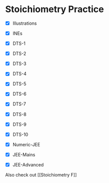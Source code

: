 # Stoichiometry Practice
- [x] Illustrations
- [x] INEs
- [x] DTS-1
- [x] DTS-2
- [x] DTS-3
- [x] DTS-4
- [x] DTS-5
- [x] DTS-6
- [x] DTS-7
- [x] DTS-8
- [x] DTS-9
- [x] DTS-10
- [x] Numeric-JEE
- [x] JEE-Mains
- [x] JEE-Advanced



Also check out [[Stoichiometry F]]